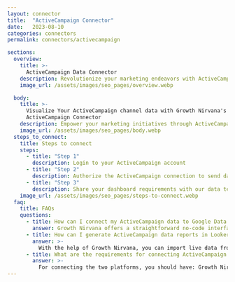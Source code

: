 ```yaml
---
layout: connector
title:  "ActiveCampaign Connector"
date:   2023-08-10
categories: connectors
permalink: connectors/activecampaign

sections:
  overview:
    title: >-
      ActiveCampaign Data Connector
    description: Revolutionize your marketing endeavors with ActiveCampaign integration. Unify intricate customer engagement data and Looker Studio's intelligent analytics, transforming raw data into strategic brilliance that fuels your marketing campaigns and amplifies your brand's impact.
    image_url: /assets/images/seo_pages/overview.webp

  body:
    title: >-
      Visualize Your ActiveCampaign channel data with Growth Nirvana's
      ActiveCampaign Connector
    description: Empower your marketing initiatives through ActiveCampaign insights harnessed within Looker Studio's analytical environment.
    image_url: /assets/images/seo_pages/body.webp
  steps_to_connect:
    title: Steps to connect
    steps:
      - title: "Step 1"
        description: Login to your ActiveCampaign account
      - title: "Step 2"
        description: Authorize the ActiveCampaign connection to send data to Growth Nirvana
      - title: "Step 3"
        description: Share your dashboard requirements with our data team. We will build the report for you.
    image_url: /assets/images/seo_pages/steps-to-connect.webp
  faq:
    title: FAQs
    questions:
      - title: How can I connect my ActiveCampaign data to Google Data Studio/Looker Studio?
        answer: Growth Nirvana offers a straightforward no-code interface to connect to ActiveCampaign data sources.
      - title: How can I generate ActiveCampaign data reports in Looker Studio?
        answer: >-
          With the help of Growth Nirvana, you can import live data from ActiveCampaign into Looker Studio. These data can be viewed in charts, tables, and dashboards to generate branded reports that can be shared instantly.
      - title: What are the requirements for connecting ActiveCampaign and Looker Studio?
        answer: >-
          For connecting the two platforms, you should have: Growth Nirvana Account and ActiveCampaign Ads Account
---
```

